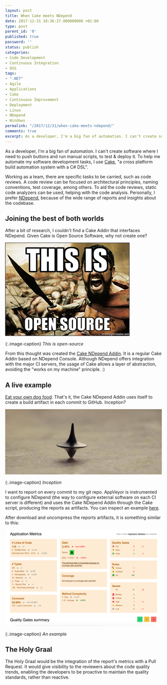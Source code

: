```yaml
---
layout: post
title: When Cake meets NDepend
date: 2017-12-31 18:36:27.000000000 +01:00
type: post
parent_id: '0'
published: true
password: ''
status: publish
categories:
- Code Development
- Continuous Integration
- OSS
tags:
- ".NET"
- Agile
- Applications
- Cake
- Continuous Improvement
- Deployment
- Linux
- NDepend
- Windows
permalink: "/2017/12/31/when-cake-meets-ndepend/"
comments: true
excerpt: As a developer, I'm a big fan of automation. I can't create software where I need to push buttons and run manual scripts, to test & deploy it. To help me automate my software development tasks, I use Cake, "a cross platform build automation system with a C# DSL".
---
```

As a developer, I'm a big fan of automation. I can't create software where I need to push buttons and run manual scripts, to test & deploy it. To help me automate my software development tasks, I use [Cake](https://anotherlookontech.wordpress.com/2017/10/18/abstract-from-your-ci-use-cake/), "a cross platform build automation system with a C# DSL".

Working as a team, there are specific tasks to be carried, such as code reviews. A code review can be focused on architectural principles, naming conventions, test coverage, among others. To aid the code reviews, static code analyzers can be used, helping with the code analysis. Personally, I prefer [NDepend](https://anotherlookontech.wordpress.com/2017/10/01/ndepend-first-impressions-on-a-static-code-analyser/), because of the wide range of reports and insights about the codebase.

Joining the best of both worlds
-------------------------------

After a bit of research, I couldn't find a Cake Addin that interfaces NDepend. Given Cake is Open Source Software, why not create one?

![This-is-open-source](/images/assets/this-is-open-source.jpg)

{:.image-caption}
*This is open-source*

From this thought was created the [Cake NDepend Addin](https://github.com/joaoasrosa/cake-ndepend). It is a regular Cake Addin based on NDepend Console. Although NDepend offers integration with the major CI servers, the usage of Cake allows a layer of abstraction, avoiding the "works on my machine" principle. :)

A live example
--------------

[Eat your own dog food](https://en.wikipedia.org/wiki/Eating_your_own_dog_food). That's it, the Cake NDepend Addin uses itself to create a build artifact in each commit to GitHub. Inception?

![inception](/images/assets/inception.jpg)

{:.image-caption}
*Inception*

I want to report on every commit to my git repo. AppVeyor is instrumented to configure NDepend (the way to configure external software on each CI server is different) and uses the Cake NDepend Addin through the Cake script, producing the reports as artifacts. You can inspect an example [here](https://ci.appveyor.com/project/joaoasrosa/cake-ndepend/build/artifacts).

After download and uncompress the reports artifacts, it is something similar to this:

![Screen Shot 2017-12-31 at 17.45.02](/images/assets/screen-shot-2017-12-31-at-17-45-02.png)

{:.image-caption}
*An example*

The Holy Graal
--------------

The Holy Graal would be the integration of the report's metrics with a Pull Request. It would give visibility to the reviewers about the code quality trends, enabling the developers to be proactive to maintain the quality standards, rather than reactive.
